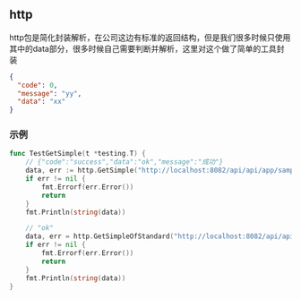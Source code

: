 ## http
http包是简化封装解析，在公司这边有标准的返回结构，但是我们很多时候只使用其中的data部分，很多时候自己需要判断并解析，这里对这个做了简单的工具封装
```json
{
  "code": 0,
  "message": "yy",
  "data": "xx"
}
```

### 示例
```go
func TestGetSimple(t *testing.T) {
    // {"code":"success","data":"ok","message":"成功"}
    data, err := http.GetSimple("http://localhost:8082/api/api/app/sample/test/get")
    if err != nil {
        fmt.Errorf(err.Error())
        return
    }
    fmt.Println(string(data))

    // "ok"
    data, err = http.GetSimpleOfStandard("http://localhost:8082/api/api/app/sample/test/get")
    if err != nil {
        fmt.Errorf(err.Error())
        return
    }
    fmt.Println(string(data))
}
```
